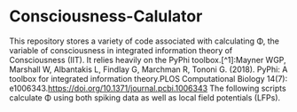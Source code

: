 # Consciousness-Calulator

This repository stores a variety of code associated with calculating Φ, the variable of consciousness in integrated information theory of Consciousness (IIT). It relies heavily on the PyPhi toolbox.[^1]:Mayner WGP, Marshall W, Albantakis L, Findlay G, Marchman R, Tononi G. (2018). PyPhi: A toolbox for integrated information theory.PLOS Computational Biology 14(7): e1006343.https://doi.org/10.1371/journal.pcbi.1006343
The following scripts calculate Φ using both spiking data as well as local field potentials (LFPs). 
